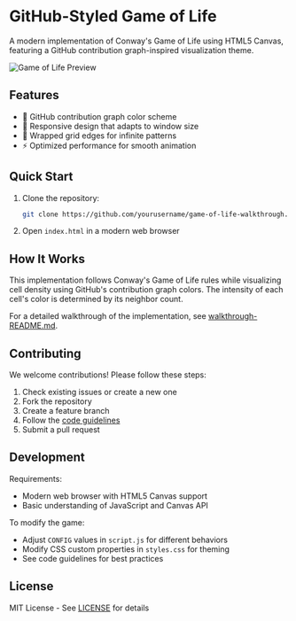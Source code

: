 # GitHub-Styled Game of Life

A modern implementation of Conway's Game of Life using HTML5 Canvas, featuring a
GitHub contribution graph-inspired visualization theme.

![Game of Life Preview](preview.png)

## Features

- 🎨 GitHub contribution graph color scheme
- 📱 Responsive design that adapts to window size
- 🔄 Wrapped grid edges for infinite patterns
- ⚡ Optimized performance for smooth animation

## Quick Start

1. Clone the repository:
   ```bash
   git clone https://github.com/yourusername/game-of-life-walkthrough.git
   ```

2. Open `index.html` in a modern web browser

## How It Works

This implementation follows Conway's Game of Life rules while visualizing cell
density using GitHub's contribution graph colors. The intensity of each cell's
color is determined by its neighbor count.

For a detailed walkthrough of the implementation, see 
[walkthrough-README.md](walkthrough-README.md).

## Contributing

We welcome contributions! Please follow these steps:

1. Check existing issues or create a new one
2. Fork the repository
3. Create a feature branch
4. Follow the [code guidelines](.github/copilot-instructions.md)
5. Submit a pull request

## Development

Requirements:
- Modern web browser with HTML5 Canvas support
- Basic understanding of JavaScript and Canvas API

To modify the game:
- Adjust `CONFIG` values in `script.js` for different behaviors
- Modify CSS custom properties in `styles.css` for theming
- See code guidelines for best practices

## License

MIT License - See [LICENSE](LICENSE) for details
